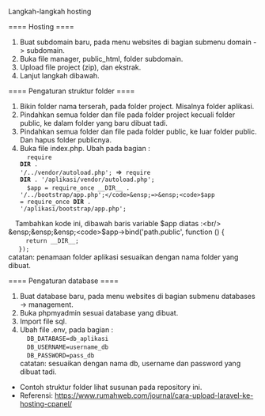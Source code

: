 Langkah-langkah hosting

==== Hosting ====
1. Buat subdomain baru, pada menu websites di bagian submenu domain -> subdomain.
2. Buka file manager, public_html, folder subdomain.
3. Upload file project (zip), dan ekstrak.
4. Lanjut langkah dibawah.

==== Pengaturan struktur folder ====
1. Bikin folder nama terserah, pada folder project. Misalnya folder aplikasi.
2. Pindahkan semua folder dan file pada folder project kecuali folder public, ke dalam folder yang baru dibuat tadi.
3. Pindahkan semua folder dan file pada folder public, ke luar folder public. Dan hapus folder publicnya.
4. Buka file index.php. Ubah pada bagian :<br/>
&ensp;&ensp;<code>require __DIR__ . '/../vendor/autoload.php';</code>&ensp;=>&ensp;<code>require __DIR__ . '/aplikasi/vendor/autoload.php';</code><br/>
&ensp;&ensp;<code>$app = require_once __DIR__ . '/../bootstrap/app.php';</code>&ensp;=>&ensp;<code>$app = require_once __DIR__ . '/aplikasi/bootstrap/app.php';</code><br/>

&ensp;&ensp;Tambahkan kode ini, dibawah baris variable $app diatas :<br/>
&ensp;&ensp;&ensp;<code>$app->bind('path.public', function () {</code><br/>
&ensp;&ensp;&ensp;<code>&ensp;&ensp;return \_\_DIR\_\_;</code><br/>
&ensp;&ensp;&ensp;<code>});</code><br/>
catatan: penamaan folder aplikasi sesuaikan dengan nama folder yang dibuat.

==== Pengaturan database ====
1. Buat database baru, pada menu websites di bagian submenu databases -> management.
2. Buka phpmyadmin sesuai database yang dibuat.
3. Import file sql.
4. Ubah file .env, pada bagian :<br/>
&ensp;&ensp;<code>DB_DATABASE=db_aplikasi</code><br/>
&ensp;&ensp;<code>DB_USERNAME=username_db</code><br/>
&ensp;&ensp;<code>DB_PASSWORD=pass_db</code><br/>
catatan: sesuaikan dengan nama db, username dan password yang dibuat tadi.

* Contoh struktur folder lihat susunan pada repository ini.
* Referensi: https://www.rumahweb.com/journal/cara-upload-laravel-ke-hosting-cpanel/
